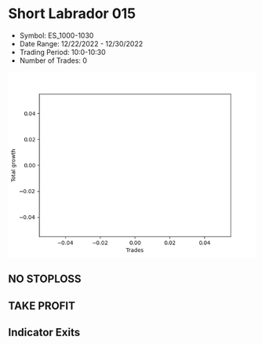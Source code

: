 # Short Labrador 015 
- Symbol: ES_1000-1030
- Date Range: 12/22/2022 - 12/30/2022
- Trading Period: 10:0-10:30
- Number of Trades: 0

![Plot](ShortLabrador015ES_1000-1030.png)
## NO STOPLOSS














## TAKE PROFIT











## Indicator Exits

